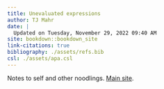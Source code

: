 ```yaml
---
title: Unevaluated expressions
author: TJ Mahr
date: |
  Updated on Tuesday, November 29, 2022 09:40 AM
site: bookdown::bookdown_site
link-citations: true
bibliography: ./assets/refs.bib
csl: ./assets/apa.csl
---
```


Notes to self and other noodlings. [Main site](https://tjmahr.com/). 
